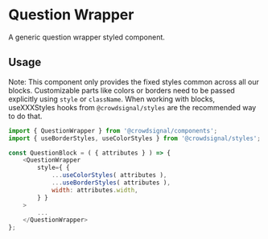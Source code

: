 # Question Wrapper

A generic question wrapper styled component.

## Usage

Note: This component only provides the fixed styles common across all our blocks. Customizable parts like colors or borders need to be passed explicitly using `style` or `className`. When working with blocks, useXXXStyles hooks from `@crowdsignal/styles` are the recommended way to do that.

```javascript
import { QuestionWrapper } from '@crowdsignal/components';
import { useBorderStyles, useColorStyles } from '@crowdsignal/styles';

const QuestionBlock = ( { attributes } ) => {
	<QuestionWrapper
		style={ {
			...useColorStyles( attributes ),
			...useBorderStyles( attributes ),
			width: attributes.width,
		} }
	>
		...
	</QuestionWrapper>
};
```
